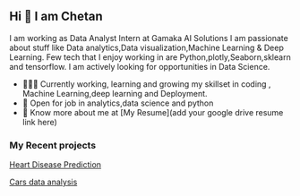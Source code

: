 ## Hi 👋 I am Chetan 
I am working as  Data Analyst Intern at Gamaka AI Solutions
I am passionate about stuff like Data analytics,Data visualization,Machine Learning & Deep Learning. 
Few tech that I enjoy working in are Python,plotly,Seaborn,sklearn and tensorflow. I am actively looking for opportunities in Data Science.

- 👨🏽‍💻 Currently working, learning and growing my skillset in coding , Machine Learning,deep learning and Deployment.
- 🤝 Open for job in  analytics,data science and python
- 👨 Know more about me at [My Resume](add your google drive resume link here) 

### My Recent projects 

[Heart Disease Prediction](https://github.com/Chetan265/Projects/commit/9eb1973f8c8e93040cb4c537bea93b0a6627a238)

[Cars data analysis](https://github.com/Chetan265/Projects/commit/73f2a49d0efe67939c40a0f23db65a62ddd34fbb)
